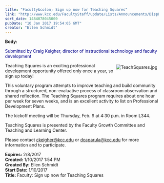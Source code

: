 ```yaml
---
title: "Faculty&colon; Sign up now for Teaching Squares"
link: "http://www.kcc.edu/FacultyStaff/update/Lists/Announcements/DispForm.aspx?ID=2361"
sort_date: 1484078045000
pubDate: "10 Jan 2017 19:54:05 GMT"
creator: "Ellen Schmidt"
---
```


<div><b>Body:</b> <div class="ExternalClass575293E3E4C341E99B27640C325C4E6B"><p style="color:darkblue">​Submitted by Craig Keigher, director of instructional technology and faculty development</p>
<p><img alt="TeachSquares.jpg" src="/FacultyStaff/update/Documents/TeachSquares.jpg" style="vertical-align:auto;float:right;margin:5px" />Teaching Squares is an exciting professional development opportunity offered only once a year, so sign up today!</p>
<p>This voluntary program attempts to improve teaching and build community through a structured, non-evaluative process of classroom observation and shared reflection. The Teaching Squares program requires about one hour per week for seven weeks, and is an excellent activity to list on Professional Development Plans. </p>
<p>The kickoff meeting will be Thursday, Feb. 9 at 4:30 p.m. in Room L344.</p>
<p>Teaching Squares is presented by the Faculty Growth Committee and Teaching and Learning Center.</p>
<p>Please contact <a href="mailto:ckeigher@kcc.edu">ckeigher@kcc.edu</a> or <a href="mailto:dcaparula@kcc.edu">dcaparula@kcc.edu</a> for more information and to participate.</p></div></div>
<div><b>Expires:</b> 2/8/2017</div>
<div><b>Created:</b> 1/10/2017 1:54 PM</div>
<div><b>Created By:</b> Ellen Schmidt</div>
<div><b>Start Date:</b> 1/10/2017</div>
<div><b>Title:</b> Faculty: Sign up now for Teaching Squares</div>
